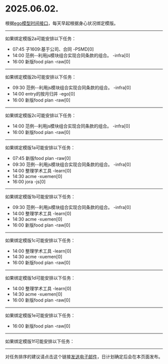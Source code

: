 # 2025.06.02.

根据[ego模型时间接口](https://gitee.com/hyg/blog/blob/master/timeflow.md)，每天早起根据身心状况绑定模版。

---
如果绑定模版2a可能安排以下任务：

- 07:45	子1609:基于公司、合同 -PSMD[0]
- 14:00	范例--利用js模块组合实现合同条款的组合。 -infra[0]
- 16:00	新版food plan -raw[0]

---
如果绑定模版2b可能安排以下任务：

- 09:30	范例--利用js模块组合实现合同条款的组合。 -infra[0]
- 14:00	entry的按月归并 -ego[0]
- 16:00	新版food plan -raw[0]

---
如果绑定模版2c可能安排以下任务：

- 14:00	范例--利用js模块组合实现合同条款的组合。 -infra[0]
- 16:00	新版food plan -raw[0]

---
如果绑定模版1a可能安排以下任务：

- 07:45	新版food plan -raw[0]
- 09:30	范例--利用js模块组合实现合同条款的组合。 -infra[0]
- 14:00	整理学术工具 -learn[0]
- 14:30	acme -xuemen[0]
- 16:00	jora -js[0]

---
如果绑定模版1b可能安排以下任务：

- 09:30	范例--利用js模块组合实现合同条款的组合。 -infra[0]
- 14:00	整理学术工具 -learn[0]
- 14:30	acme -xuemen[0]
- 16:00	新版food plan -raw[0]

---
如果绑定模版1c可能安排以下任务：

- 14:00	整理学术工具 -learn[0]
- 14:30	acme -xuemen[0]
- 16:00	新版food plan -raw[0]

---
如果绑定模版1d可能安排以下任务：

- 14:00	整理学术工具 -learn[0]
- 14:30	acme -xuemen[0]
- 16:00	新版food plan -raw[0]

---
如果绑定模版1e可能安排以下任务：

- 16:00	新版food plan -raw[0]

---
如果绑定模版1f可能安排以下任务：


---
对任务排序的建议请点击这个链接<a href="mailto:huangyg@mars22.com?subject=关于2025.06.02.任务排序的建议&body=date: 2025.06.02.%0D%0Afile: ../../blog/release/time/d.20250602.md%0D%0A---请勿修改邮件主题及以上内容---%0D%0A">发送电子邮件</a>，日计划确定后会在本页面发布。